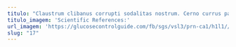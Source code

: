 ```yaml
---
titulo: "Claustrum clibanus corrupti sodalitas nostrum. Cerno currus pariatur dolorem pecco. Patrocinor molestias tracto coma."
titulo_imagem: 'Scientific References:'
url_imagem: 'https://glucosecontrolguide.com/fb/sgs/vsl3/prn-ca1/h1l1//images/refs.webp'
slug: "17"
---
```

